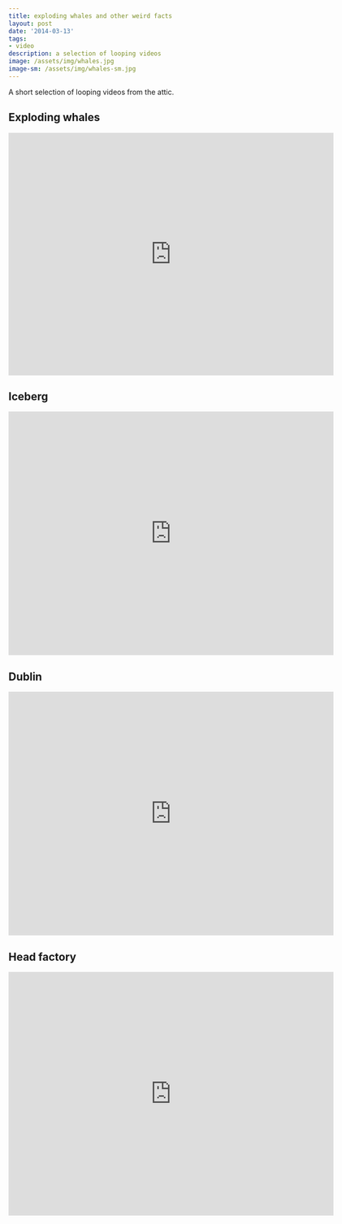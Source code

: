 ```yaml
---
title: exploding whales and other weird facts
layout: post
date: '2014-03-13'
tags:
- video
description: a selection of looping videos
image: /assets/img/whales.jpg
image-sm: /assets/img/whales-sm.jpg
---
```


A short selection of looping videos from the attic.

## Exploding whales

<iframe src="https://player.vimeo.com/video/89018634" width="640" height="478" frameborder="0" webkitallowfullscreen mozallowfullscreen allowfullscreen></iframe>

## Iceberg

<iframe src="https://player.vimeo.com/video/89018635" width="640" height="480" frameborder="0" webkitallowfullscreen mozallowfullscreen allowfullscreen></iframe>

## Dublin

<iframe src="https://player.vimeo.com/video/89018814" width="640" height="480" frameborder="0" webkitallowfullscreen mozallowfullscreen allowfullscreen></iframe>

## Head factory

<iframe src="https://player.vimeo.com/video/89018813" width="640" height="480" frameborder="0" webkitallowfullscreen mozallowfullscreen allowfullscreen></iframe>
